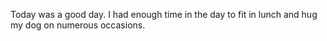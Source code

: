 Today was a good day. I had enough time in the day to fit in lunch and hug my dog on numerous occasions. 
